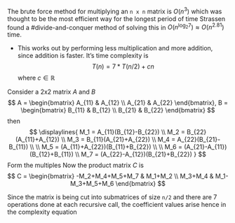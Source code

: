 The brute force method for multiplying an `n x n` matrix is $O(n^3)$ which was thought to be the most efficient way for the longest period of time
Strassen found a #divide-and-conquer method of solving this in $O(n^{\log_2{7}}) \approx O(n^{2.81})$ time.
- This works out by performing less multiplication and more addition, since addition is faster. It’s time complexity is 
$$
T(n) = 7*T(n/2) + cn
$$
where $c \in \mathbb{R}$ 

Consider a 2x2 matrix $A$ and $B$
$$
A = \begin{bmatrix}
A_{11} & A_{12} \\
A_{21} & A_{22}
\end{bmatrix},
B = \begin{bmatrix}
B_{11} & B_{12} \\
B_{21} & B_{22}
\end{bmatrix}
$$
then
$$
\displaylines{
M_1 = A_{11}(B_{12}-B_{22}) \\
M_2 = B_{22}(A_{11}+A_{12}) \\
M_3 = B_{11}(A_{21}+A_{22}) \\
M_4 = A_{22}(B_{21}-B_{11}) \\
\\
M_5 = (A_{11}+A_{22})(B_{11}+B_{22}) \\
\\
M_6 = (A_{21}-A_{11})(B_{12}+B_{11}) \\
M_7 = (A_{22}-A_{12})(B_{21}+B_{22})
}
$$
Form the multiples
Now the product matrix $C$ is 
$$
C = \begin{bmatrix}
-M_2+M_4+M_5+M_7 & M_1+M_2 \\
M_3+M_4 & M_1-M_3+M_5+M_6
\end{bmatrix}
$$

Since the matrix is being cut into submatrices of size `n/2` and there are 7 operations done at each recursive call, the coefficient values arise hence in the complexity equation

